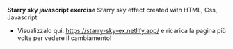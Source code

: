 **Starry sky javascript exercise**
Starry sky effect created with HTML, Css, Javascript

* Visualizzalo qui: https://starry-sky-ex.netlify.app/ e ricarica la pagina più volte per vedere il cambiamento!


